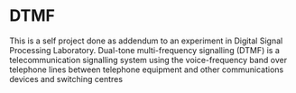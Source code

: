 # DTMF
This is a self project done as addendum to an experiment in Digital Signal Processing Laboratory. Dual-tone multi-frequency signalling (DTMF) is a telecommunication signalling system using the voice-frequency band over telephone lines between telephone equipment and other communications devices and switching centres
